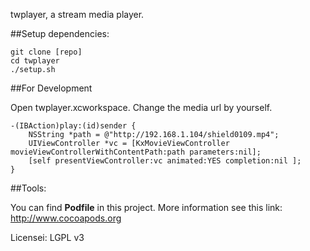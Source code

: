 twplayer, a stream media player.	


##Setup dependencies:	

	git clone [repo]
	cd twplayer
	./setup.sh	

##For Development	

Open twplayer.xcworkspace. Change the media url by yourself.		

	-(IBAction)play:(id)sender {
	    NSString *path = @"http://192.168.1.104/shield0109.mp4";
	    UIViewController *vc = [KxMovieViewController movieViewControllerWithContentPath:path parameters:nil];
		[self presentViewController:vc animated:YES completion:nil ];
	}	

##Tools: 

You can find __Podfile__ in this project. More information see this link: <http://www.cocoapods.org>	


Licensei: LGPL v3

	



